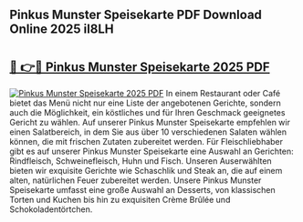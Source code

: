 ## Pinkus Munster Speisekarte PDF Download Online 2025 il8LH

# <h2><a href="http://gcb6p1l.nevu.top/?p=Pinkus+Munster+Speisekarte">🔗 👉🔴 Pinkus Munster Speisekarte 2025 PDF</a></h2>

[![Pinkus Munster Speisekarte 2025 PDF](https://i.imgur.com/dBaPXMq.png)](http://gcb6p1l.nevu.top/?p=Pinkus+Munster+Speisekarte)
In einem Restaurant oder Café bietet das Menü nicht nur eine Liste der angebotenen Gerichte, sondern auch die Möglichkeit, ein köstliches und für Ihren Geschmack geeignetes Gericht zu wählen. Auf unserer Pinkus Munster Speisekarte empfehlen wir einen Salatbereich, in dem Sie aus über 10 verschiedenen Salaten wählen können, die mit frischen Zutaten zubereitet werden. Für Fleischliebhaber gibt es auf unserer Pinkus Munster Speisekarte eine Auswahl an Gerichten: Rindfleisch, Schweinefleisch, Huhn und Fisch. Unseren Auserwählten bieten wir exquisite Gerichte wie Schaschlik und Steak an, die auf einem alten, natürlichen Feuer zubereitet werden. Unsere Pinkus Munster Speisekarte umfasst eine große Auswahl an Desserts, von klassischen Torten und Kuchen bis hin zu exquisiten Crème Brûlée und Schokoladentörtchen.
